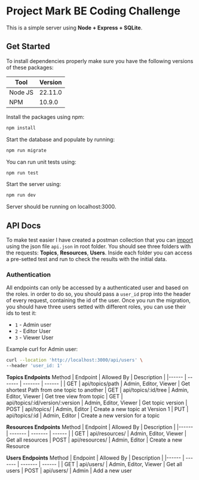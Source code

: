 # Project Mark BE Coding Challenge
This is a simple server using **Node + Express + SQLite**.

## Get Started
To install dependencies properly make sure you have the following versions of these packages:

| Tool    | Version |
| ------- | ------- |
| Node JS | 22.11.0 |
| NPM     | 10.9.0  |

Install the packages using npm:
```sh
npm install
```

Start the database and populate by running:
```sh
npm run migrate
```

You can run unit tests using:
```sh
npm run test
```

Start the server using:
```sh
npm run dev
```
Server should be running on localhost:3000.

## API Docs
To make test easier I have created a postman collection that you can [import](https://learning.postman.com/docs/getting-started/importing-and-exporting/importing-and-exporting-overview/) using the json file `api.json` in root folder. You should see three folders with the requests: **Topics**, **Resources**, **Users**.
Inside each folder you can access a pre-setted test and run to check the results with the initial data.

### Authentication
All endpoints can only be accessed by a authenticated user and based on the roles. in order to do so, you should pass a `user_id` prop into the header of every request, containing the id of the user. 
Once you run the migration, you should have three users setted with different roles, you can use their ids to test it: 
- `1` - Admin user
- `2` - Editor User
- `3` - Viewer User

Example curl for Admin user:
```sh
curl --location 'http://localhost:3000/api/users' \
--header 'user_id: 1'
```
**Topics Endpoints**
Method | Endpoint    |  Allowed By | Description |
|------ | ------- | ------- | ------ |
| GET | api/topics/path | Admin, Editor, Viewer  | Get shortest Path from one topic to another
| GET | api/topics/:id/tree | Admin, Editor, Viewer | Get tree view from topic 
| GET | api/topics/:id/version/:version | Admin, Editor, Viewer | Get topic version
| POST | api/topics/ | Admin, Editor | Create a new topic at Version 1
| PUT | api/topics/:id | Admin, Editor | Create a new version for a topic

**Resources Endpoints**
Method | Endpoint    |  Allowed By | Description |
|------ | ------- | ------- | ------ |
| GET | api/resources/ | Admin, Editor, Viewer  | Get all resources
| POST | api/resources/ | Admin, Editor  | Create a new Resource

**Users Endpoints**
Method | Endpoint    |  Allowed By | Description |
|------ | ------- | ------- | ------ |
| GET | api/users/ | Admin, Editor, Viewer  | Get all users
| POST | api/users/ | Admin | Add a new user
